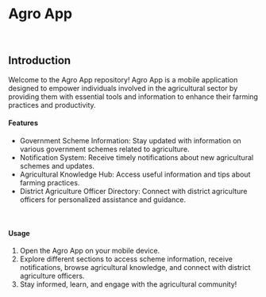 <h1><b>Agro App</b></h1>
<br>
<h2>Introduction</h2>
Welcome to the Agro App repository! Agro App is a mobile application designed to empower individuals involved in the agricultural sector by providing them with essential tools and information to enhance their farming practices and productivity.

<h4>Features</h4>
<ul>
<li>Government Scheme Information: Stay updated with information on various government schemes related to agriculture.</li>  
<li>Notification System: Receive timely notifications about new agricultural schemes and updates.</li>
<li>Agricultural Knowledge Hub: Access useful information and tips about farming practices.</li>
<li>District Agriculture Officer Directory: Connect with district agriculture officers for personalized assistance and guidance.</li>
</ul>
<br>
<h4>Usage</h4>
<ol>
 <li>Open the Agro App on your mobile device.</li> 
<li>Explore different sections to access scheme information, receive notifications, browse agricultural knowledge, and connect with district agriculture officers.</li>
<li>Stay informed, learn, and engage with the agricultural community!</li>
</ol>
